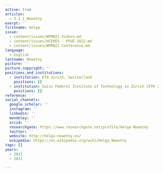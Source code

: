 ```yaml
---
active: true
articles:
  - 3.1.1_Nowotny
exerpt: ''
firstname: Helga
issue:
  - content/issues/WPRN21 Videos.md
  - content/issues/HCERES - PFUE 2022.md
  - content/issues/WPRN21 Conference.md
language:
  - English
lastname: Nowotny
picture: ''
picture_copyright: ''
positions_and_institutions:
  - institution: ETH Zurich, Switzerland
    positions: []
  - institution: Swiss Federal Institute of Technology in Zürich (ETH Zurich), Switzerland
    positions: []
reference: ''
social_channels:
  google_scholar: ''
  instagram: ''
  linkedin: ''
  mendeley: ''
  orcid: ''
  researchgate: https://www.researchgate.net/profile/Helga-Nowotny
  twitter: ''
  website: http://helga-nowotny.eu/
  wikipedia: https://en.wikipedia.org/wiki/Helga_Nowotny
tags: []
years:
  - 2021
  - 2022

---
```

